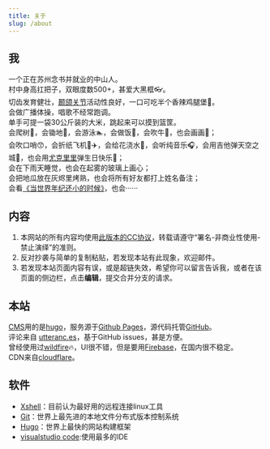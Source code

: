 ```yaml
---
title: 关于
slug: /about
---
```


## 我

一个正在苏州念书并就业的中山人。  
村中身高扛把子，双眼度数500+，甚爱大黑框👓。  
切齿发育健壮，[颞颌关节](https://baike.baidu.com/item/%E9%A2%9E%E9%A2%8C%E5%85%B3%E8%8A%82/8368054?fr=aladdin)活动性良好，一口可吃半个香辣鸡腿堡🍔。  
会做广播体操，唱歌不经常跑调。  
单手可提一袋30公斤装的大米，跳起来可以摸到篮筐。  
会爬树🌳，会锄地🎑，会游泳🏊，会做饭🍚，会吹牛🎤，也会画画🎨；  
会吹口哨😙，会折纸飞机🧻✈️，会给花浇水🌼，会听纯音乐🎧，会用吉他弹天空之城🎸，也会用[尤克里里](https://baike.baidu.com/item/%E5%B0%A4%E5%85%8B%E9%87%8C%E9%87%8C/805901?fr=aladdin)弹生日快乐🎂；  
会在下雨天睡觉，也会在起雾的玻璃上画心；  
会把地瓜放在灰烬里烤熟，也会将所有好友都打上姓名备注；  
会看[《当世界年纪还小的时候》](https://baike.baidu.com/item/%E5%BD%93%E4%B8%96%E7%95%8C%E5%B9%B4%E7%BA%AA%E8%BF%98%E5%B0%8F%E7%9A%84%E6%97%B6%E5%80%99/7385757?fromtitle=%E3%80%8A%E5%BD%93%E4%B8%96%E7%95%8C%E5%B9%B4%E7%BA%AA%E8%BF%98%E5%B0%8F%E7%9A%84%E6%97%B6%E5%80%99%E3%80%8B&fromid=582765)，也会······  

## 内容

1. 本网站的所有内容均使用[此版本的CC协议](https://creativecommons.org/licenses/by-nc-nd/4.0/)，转载请遵守“署名-非商业性使用-禁止演绎”的准则。
2. 反对抄袭与简单的复制粘贴，若发现本站有此现象，欢迎邮件。
3. 若发现本站页面内容有误，或是超链失效，希望你可以留言告诉我，或者在该页面的侧边栏，点击**编辑**，提交合并分支的请求。

## 本站

[CMS](https://baike.baidu.com/item/CMS/315935?fr=aladdin)用的是[hugo](https://gohugo.io/)，服务源于[Github Pages](https://pages.github.com/)，源代码托管[GitHub](https://github.com/zsdycs/zsdycs-blog)。  
评论来自 [utteranc.es](https://utteranc.es/)，基于GitHub issues，甚是方便。  
曾经使用过[wildfire](https://wildfire.js.org)🔥，UI很不错，但是要用[Firebase](https://firebase.google.com)，在国内很不稳定。  
CDN来自[cloudflare](https://www.cloudflare.com/)。

## 软件

- [Xshell](https://www.netsarang.com/zh/xshell/)：目前认为最好用的远程连接linux工具
- [Git](https://git-scm.com/)：世界上最先进的本地文件分布式版本控制系统
- [Hugo](http://gohugo.io)：世界上最快的网站构建框架
- [visualstudio code](https://code.visualstudio.com/):使用最多的IDE
